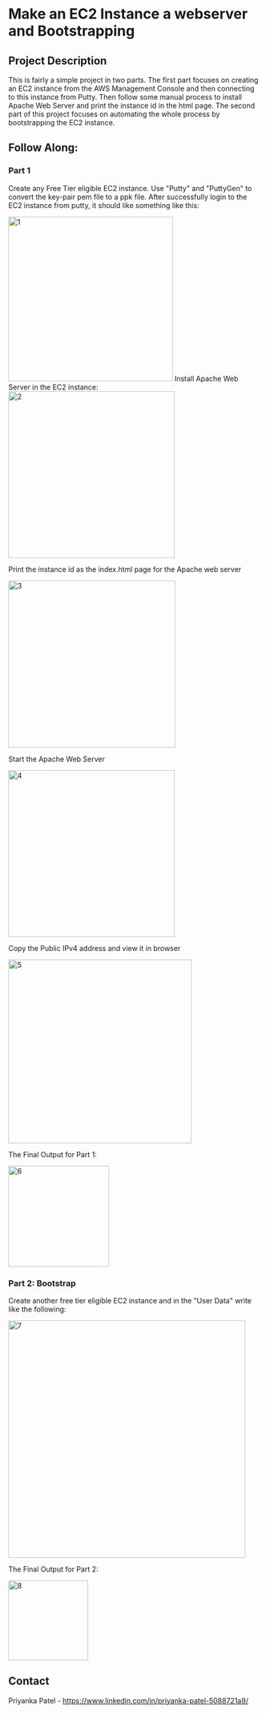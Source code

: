 # Make an EC2 Instance a webserver and Bootstrapping
## Project Description
This is fairly a simple project in two parts. The first part focuses on creating an EC2 instance from the AWS Management Console and then connecting to this instance from Putty. Then follow some manual process to install Apache Web Server and print the instance id in the html page. The second part of this project focuses on automating the whole process by bootstrapping the EC2 instance.

## Follow Along:
###  Part 1  
Create any Free Tier eligible EC2 instance. Use "Putty" and "PuttyGen" to convert the key-pair pem file to a ppk file. After successfully login to the EC2 instance from putty, it should like something like this:

<img width="328" alt="1" src="https://user-images.githubusercontent.com/83409681/117666084-1d1a4f00-b1c1-11eb-946e-b8da491e892c.png">
Install Apache Web Server in the EC2 instance:

<img width="332" alt="2" src="https://user-images.githubusercontent.com/83409681/117666495-88fcb780-b1c1-11eb-9315-b1440e57a640.png">

Print the instance id as the index.html page for the Apache web server

<img width="333" alt="3" src="https://user-images.githubusercontent.com/83409681/117666645-b34e7500-b1c1-11eb-97b3-45ddb5580b22.png">

Start the Apache Web Server

<img width="332" alt="4" src="https://user-images.githubusercontent.com/83409681/117666746-d11bda00-b1c1-11eb-8df1-04a7e9eb5c91.png">

Copy the Public IPv4 address and view it in browser

<img width="366" alt="5" src="https://user-images.githubusercontent.com/83409681/117666747-d11bda00-b1c1-11eb-8ed5-4b3d9cbddda3.png">

The Final Output for Part 1:

<img width="201" alt="6" src="https://user-images.githubusercontent.com/83409681/117666738-cf521680-b1c1-11eb-9a14-90aca8241387.png">

### Part 2: Bootstrap
Create another free tier eligible EC2 instance and in the "User Data" write like the following:

<img width="473" alt="7" src="https://user-images.githubusercontent.com/83409681/117666743-cfeaad00-b1c1-11eb-91b6-57001c85dc1a.png">

The Final Output for Part 2:

<img width="159" alt="8" src="https://user-images.githubusercontent.com/83409681/117666744-d0834380-b1c1-11eb-99af-5396eb2a1cc6.png">


## Contact 
Priyanka Patel - https://www.linkedin.com/in/priyanka-patel-5088721a9/
